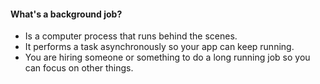 #### What's a background job?

* Is a computer process that runs behind the scenes.
* It performs a task asynchronously so your app can keep running.
* You are hiring someone or something to do a long running job so you can focus on other things.